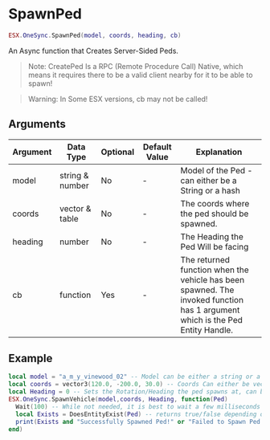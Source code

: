 # SpawnPed

```lua
ESX.OneSync.SpawnPed(model, coords, heading, cb)
```

An Async function that Creates Server-Sided Peds.

> Note: CreatePed Is a RPC (Remote Procedure Call) Native, which means it requires there to be a valid client nearby for it to be able to spawn!

> Warning: In Some ESX versions, cb may not be called!

## Arguments

| Argument    | Data Type     | Optional | Default Value | Explanation                                                                                                                 |
|-------------|---------------|----------|---------------|-----------------------------------------------------------------------------------------------------------------------------|
| model | string & number | No       | -             | Model of the Ped - can either be a String or a hash |
| coords      | vector & table         | No       | -             | The coords where the ped should be spawned.                      |
| heading     | number        | No       | -             | The Heading the Ped Will be facing |
| cb          | function      | Yes      | -             | The returned function when the vehicle has been spawned. The invoked function has 1 argument which is the Ped Entity Handle. |

## Example

```lua
local model = "a_m_y_vinewood_02" -- Model can be either a string or a hash
local coords = vector3(120.0, -200.0, 30.0) -- Coords Can either be vector or a table (such as {x = 0, y = 0, z = 0})
local Heading = 0 -- Sets the Rotation/Heading the ped spawns at, can be any number
ESX.OneSync.SpawnVehicle(model,coords, Heading, function(Ped)
  Wait(100) -- While not needed, it is best to wait a few milliseconds to ensure the ped is available
  local Exists = DoesEntityExist(Ped) -- returns true/false depending on if the ped exists.
  print(Exists and "Successfully Spawned Ped!" or "Failed to Spawn Ped!")
end)
```
